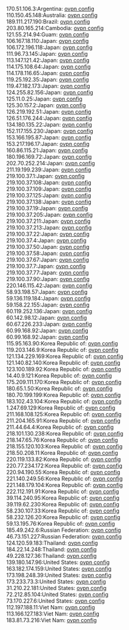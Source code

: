 170.51.106.3:Argentina: [ovpn config](vpn/170_51_106_3.ovpn)  
110.150.45.148:Australia: [ovpn config](vpn/110_150_45_148.ovpn)  
189.111.217.190:Brazil: [ovpn config](vpn/189_111_217_190.ovpn)  
203.80.165.214:Cambodia: [ovpn config](vpn/203_80_165_214.ovpn)  
121.55.214.94:Guam: [ovpn config](vpn/121_55_214_94.ovpn)  
106.167.18.110:Japan: [ovpn config](vpn/106_167_18_110.ovpn)  
106.172.196.118:Japan: [ovpn config](vpn/106_172_196_118.ovpn)  
111.96.73.145:Japan: [ovpn config](vpn/111_96_73_145.ovpn)  
113.147.121.42:Japan: [ovpn config](vpn/113_147_121_42.ovpn)  
114.175.108.64:Japan: [ovpn config](vpn/114_175_108_64.ovpn)  
114.178.116.65:Japan: [ovpn config](vpn/114_178_116_65.ovpn)  
119.25.192.35:Japan: [ovpn config](vpn/119_25_192_35.ovpn)  
119.47.182.173:Japan: [ovpn config](vpn/119_47_182_173.ovpn)  
124.255.82.156:Japan: [ovpn config](vpn/124_255_82_156.ovpn)  
125.11.0.25:Japan: [ovpn config](vpn/125_11_0_25.ovpn)  
125.30.157.2:Japan: [ovpn config](vpn/125_30_157_2.ovpn)  
126.219.192.51:Japan: [ovpn config](vpn/126_219_192_51.ovpn)  
126.51.176.244:Japan: [ovpn config](vpn/126_51_176_244.ovpn)  
134.180.135.22:Japan: [ovpn config](vpn/134_180_135_22.ovpn)  
152.117.155.230:Japan: [ovpn config](vpn/152_117_155_230.ovpn)  
153.166.195.87:Japan: [ovpn config](vpn/153_166_195_87.ovpn)  
153.217.196.17:Japan: [ovpn config](vpn/153_217_196_17.ovpn)  
160.86.115.21:Japan: [ovpn config](vpn/160_86_115_21.ovpn)  
180.196.169.72:Japan: [ovpn config](vpn/180_196_169_72.ovpn)  
202.70.252.214:Japan: [ovpn config](vpn/202_70_252_214.ovpn)  
211.19.199.239:Japan: [ovpn config](vpn/211_19_199_239.ovpn)  
219.100.37.1:Japan: [ovpn config](vpn/219_100_37_1.ovpn)  
219.100.37.108:Japan: [ovpn config](vpn/219_100_37_108.ovpn)  
219.100.37.109:Japan: [ovpn config](vpn/219_100_37_109.ovpn)  
219.100.37.125:Japan: [ovpn config](vpn/219_100_37_125.ovpn)  
219.100.37.138:Japan: [ovpn config](vpn/219_100_37_138.ovpn)  
219.100.37.19:Japan: [ovpn config](vpn/219_100_37_19.ovpn)  
219.100.37.205:Japan: [ovpn config](vpn/219_100_37_205.ovpn)  
219.100.37.211:Japan: [ovpn config](vpn/219_100_37_211.ovpn)  
219.100.37.213:Japan: [ovpn config](vpn/219_100_37_213.ovpn)  
219.100.37.22:Japan: [ovpn config](vpn/219_100_37_22.ovpn)  
219.100.37.4:Japan: [ovpn config](vpn/219_100_37_4.ovpn)  
219.100.37.50:Japan: [ovpn config](vpn/219_100_37_50.ovpn)  
219.100.37.58:Japan: [ovpn config](vpn/219_100_37_58.ovpn)  
219.100.37.67:Japan: [ovpn config](vpn/219_100_37_67.ovpn)  
219.100.37.7:Japan: [ovpn config](vpn/219_100_37_7.ovpn)  
219.100.37.77:Japan: [ovpn config](vpn/219_100_37_77.ovpn)  
219.100.37.90:Japan: [ovpn config](vpn/219_100_37_90.ovpn)  
220.146.115.42:Japan: [ovpn config](vpn/220_146_115_42.ovpn)  
58.93.198.57:Japan: [ovpn config](vpn/58_93_198_57.ovpn)  
59.136.119.184:Japan: [ovpn config](vpn/59_136_119_184.ovpn)  
59.158.22.155:Japan: [ovpn config](vpn/59_158_22_155.ovpn)  
60.119.252.136:Japan: [ovpn config](vpn/60_119_252_136.ovpn)  
60.142.98.12:Japan: [ovpn config](vpn/60_142_98_12.ovpn)  
60.67.226.233:Japan: [ovpn config](vpn/60_67_226_233.ovpn)  
60.99.168.92:Japan: [ovpn config](vpn/60_99_168_92.ovpn)  
60.99.168.92:Japan: [ovpn config](vpn/60_99_168_92.ovpn)  
115.95.163.90:Korea Republic of: [ovpn config](vpn/115_95_163_90.ovpn)  
119.203.146.9:Korea Republic of: [ovpn config](vpn/119_203_146_9.ovpn)  
121.134.229.169:Korea Republic of: [ovpn config](vpn/121_134_229_169.ovpn)  
121.140.82.140:Korea Republic of: [ovpn config](vpn/121_140_82_140.ovpn)  
123.100.189.92:Korea Republic of: [ovpn config](vpn/123_100_189_92.ovpn)  
14.40.9.121:Korea Republic of: [ovpn config](vpn/14_40_9_121.ovpn)  
175.209.111.170:Korea Republic of: [ovpn config](vpn/175_209_111_170.ovpn)  
180.65.1.50:Korea Republic of: [ovpn config](vpn/180_65_1_50.ovpn)  
180.70.199.199:Korea Republic of: [ovpn config](vpn/180_70_199_199.ovpn)  
183.102.43.104:Korea Republic of: [ovpn config](vpn/183_102_43_104.ovpn)  
1.247.69.129:Korea Republic of: [ovpn config](vpn/1_247_69_129.ovpn)  
211.168.108.125:Korea Republic of: [ovpn config](vpn/211_168_108_125.ovpn)  
211.204.165.91:Korea Republic of: [ovpn config](vpn/211_204_165_91.ovpn)  
211.44.64.4:Korea Republic of: [ovpn config](vpn/211_44_64_4.ovpn)  
218.101.130.238:Korea Republic of: [ovpn config](vpn/218_101_130_238.ovpn)  
218.147.65.76:Korea Republic of: [ovpn config](vpn/218_147_65_76.ovpn)  
218.155.120.103:Korea Republic of: [ovpn config](vpn/218_155_120_103.ovpn)  
218.50.208.11:Korea Republic of: [ovpn config](vpn/218_50_208_11.ovpn)  
220.119.133.82:Korea Republic of: [ovpn config](vpn/220_119_133_82.ovpn)  
220.77.234.172:Korea Republic of: [ovpn config](vpn/220_77_234_172.ovpn)  
220.94.190.55:Korea Republic of: [ovpn config](vpn/220_94_190_55.ovpn)  
221.140.249.56:Korea Republic of: [ovpn config](vpn/221_140_249_56.ovpn)  
221.148.179.104:Korea Republic of: [ovpn config](vpn/221_148_179_104.ovpn)  
222.112.191.91:Korea Republic of: [ovpn config](vpn/222_112_191_91.ovpn)  
39.114.240.95:Korea Republic of: [ovpn config](vpn/39_114_240_95.ovpn)  
39.119.62.230:Korea Republic of: [ovpn config](vpn/39_119_62_230.ovpn)  
58.230.107.33:Korea Republic of: [ovpn config](vpn/58_230_107_33.ovpn)  
58.232.126.20:Korea Republic of: [ovpn config](vpn/58_232_126_20.ovpn)  
59.13.195.76:Korea Republic of: [ovpn config](vpn/59_13_195_76.ovpn)  
185.49.242.6:Russian Federation: [ovpn config](vpn/185_49_242_6.ovpn)  
46.73.151.227:Russian Federation: [ovpn config](vpn/46_73_151_227.ovpn)  
124.120.59.183:Thailand: [ovpn config](vpn/124_120_59_183.ovpn)  
184.22.14.248:Thailand: [ovpn config](vpn/184_22_14_248.ovpn)  
49.228.127.36:Thailand: [ovpn config](vpn/49_228_127_36.ovpn)  
139.180.147.96:United States: [ovpn config](vpn/139_180_147_96.ovpn)  
163.182.174.159:United States: [ovpn config](vpn/163_182_174_159.ovpn)  
173.198.248.39:United States: [ovpn config](vpn/173_198_248_39.ovpn)  
173.233.73.3:United States: [ovpn config](vpn/173_233_73_3.ovpn)  
31.210.22.181:United States: [ovpn config](vpn/31_210_22_181.ovpn)  
72.212.85.104:United States: [ovpn config](vpn/72_212_85_104.ovpn)  
73.170.227.6:United States: [ovpn config](vpn/73_170_227_6.ovpn)  
112.197.188.11:Viet Nam: [ovpn config](vpn/112_197_188_11.ovpn)  
113.166.127.183:Viet Nam: [ovpn config](vpn/113_166_127_183.ovpn)  
183.81.73.216:Viet Nam: [ovpn config](vpn/183_81_73_216.ovpn)  
